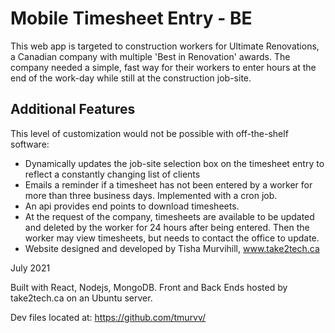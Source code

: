# Mobile Timesheet Entry - BE
This web app is targeted to construction workers for Ultimate Renovations, a Canadian company with multiple 'Best in Renovation' awards. The company needed a simple, fast way for their workers to enter hours at the end of the work-day while still at the construction job-site.

## Additional Features
This level of customization would not be possible with off-the-shelf software:

- Dynamically updates the job-site selection box on the timesheet entry to reflect a constantly changing list of clients
- Emails a reminder if a timesheet has not been entered by a worker for more than three business days. Implemented with a cron job.
- An api provides end points to download timesheets.
- At the request of the company, timesheets are available to be updated and deleted by the worker for 24 hours after being entered. Then the worker may view timesheets, but needs to contact the office to update.
- Website designed and developed by Tisha Murvihill, www.take2tech.ca

July 2021

Built with React, Nodejs, MongoDB. Front and Back Ends hosted by take2tech.ca on an Ubuntu server.

Dev files located at: https://github.com/tmurvv/

